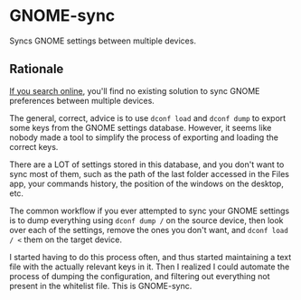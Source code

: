 # GNOME-sync

Syncs GNOME settings between multiple devices.

## Rationale

[If you search online](https://www.google.com/search?q=gnome+settings+sync),
you'll find no existing solution to sync GNOME preferences between multiple
devices.

The general, correct, advice is to use `dconf load` and `dconf dump` to export
some keys from the GNOME settings database. However, it seems like nobody made a
tool to simplify the process of exporting and loading the correct keys.

There are a LOT of settings stored in this database, and you don't want to sync
most of them, such as the path of the last folder accessed in the Files app, your
commands history, the position of the windows on the desktop, etc.

The common workflow if you ever attempted to sync your GNOME settings is to dump
everything using `dconf dump /` on the source device, then look over each of the
settings, remove the ones you don't want, and `dconf load / <` them on the target
device.

I started having to do this process often, and thus started maintaining a text
file with the actually relevant keys in it. Then I realized I could automate the
process of dumping the configuration, and filtering out everything not present in
the whitelist file. This is GNOME-sync.
